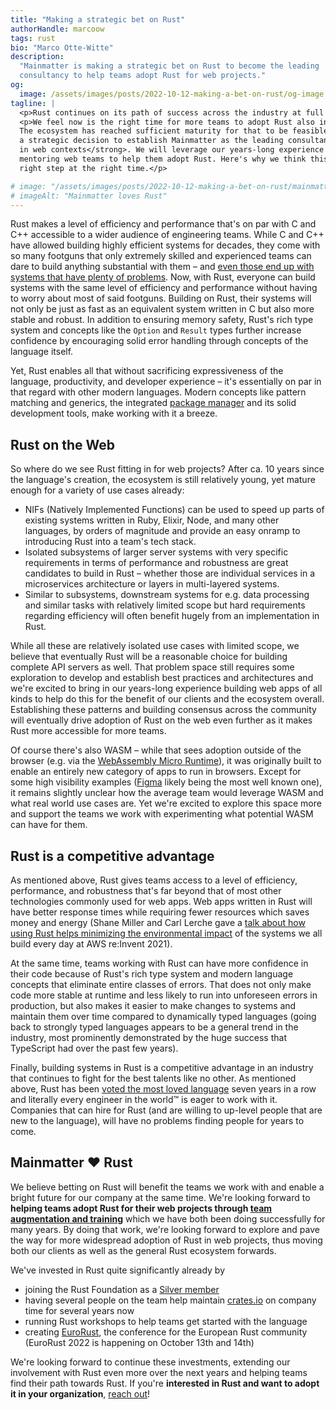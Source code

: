 ```yaml
---
title: "Making a strategic bet on Rust"
authorHandle: marcoow
tags: rust
bio: "Marco Otte-Witte"
description:
  "Mainmatter is making a strategic bet on Rust to become the leading
  consultancy to help teams adopt Rust for web projects."
og:
  image: /assets/images/posts/2022-10-12-making-a-bet-on-rust/og-image.jpg
tagline: |
  <p>Rust continues on its path of success across the industry at full pace. It's been adopted by most big tech companies including Google, Microsoft, and AWS, <a href="https://survey.stackoverflow.co/2022/#section-most-loved-dreaded-and-wanted-programming-scripting-and-markup-languages">voted the most loved language</a> seven years in a row, and just recently <a href="https://git.kernel.org/pub/scm/linux/kernel/git/torvalds/linux.git/commit/?id=8aebac82933ff1a7c8eede18cab11e1115e2062b">was added to the Linux Kernel</a>.</p>
  <p>We feel now is the right time for more teams to adopt Rust also in web projects.
  The ecosystem has reached sufficient maturity for that to be feasible and <strong>we're making
  a strategic decision to establish Mainmatter as the leading consultancy for Rust
  in web contexts</strong>. We will leverage our years-long experience augmenting and
  mentoring web teams to help them adopt Rust. Here's why we think this is the
  right step at the right time.</p>

# image: "/assets/images/posts/2022-10-12-making-a-bet-on-rust/mainmatter-loves-rust.svg"
# imageAlt: "Mainmatter loves Rust"
---
```


Rust makes a level of efficiency and performance that's on par with C and C++
accessible to a wider audience of engineering teams. While C and C++ have
allowed building highly efficient systems for decades, they come with so many
footguns that only extremely skilled and experienced teams can dare to build
anything substantial with them – and
[even those end up with systems that have plenty of problems](https://www.memorysafety.org/about/).
Now, with Rust, everyone can build systems with the same level of efficiency and
performance without having to worry about most of said footguns. Building on
Rust, their systems will not only be just as fast as an equivalent system
written in C but also more stable and robust. In addition to ensuring memory
safety, Rust's rich type system and concepts like the `Option` and `Result`
types further increase confidence by encouraging solid error handling through
concepts of the language itself.

Yet, Rust enables all that without sacrificing expressiveness of the language,
productivity, and developer experience – it's essentially on par in that regard
with other modern languages. Modern concepts like pattern matching and generics,
the integrated [package manager](https://doc.rust-lang.org/cargo/) and its solid
development tools, make working with it a breeze.

## Rust on the Web

So where do we see Rust fitting in for web projects? After ca. 10 years since
the language's creation, the ecosystem is still relatively young, yet mature
enough for a variety of use cases already:

- NIFs (Natively Implemented Functions) can be used to speed up parts of
  existing systems written in Ruby, Elixir, Node, and many other languages, by
  orders of magnitude and provide an easy onramp to introducing Rust into a
  team's tech stack.
- Isolated subsystems of larger server systems with very specific requirements
  in terms of performance and robustness are great candidates to build in Rust –
  whether those are individual services in a microservices architecture or
  layers in multi-layered systems.
- Similar to subsystems, downstream systems for e.g. data processing and similar
  tasks with relatively limited scope but hard requirements regarding efficiency
  will often benefit hugely from an implementation in Rust.

While all these are relatively isolated use cases with limited scope, we believe
that eventually Rust will be a reasonable choice for building complete API
servers as well. That problem space still requires some exploration to develop
and establish best practices and architectures and we're excited to bring in our
years-long experience building web apps of all kinds to help do this for the
benefit of our clients and the ecosystem overall. Establishing these patterns
and building consensus across the community will eventually drive adoption of
Rust on the web even further as it makes Rust more accessible for more teams.

Of course there's also WASM – while that sees adoption outside of the browser
(e.g. via the
[WebAssembly Micro Runtime](https://github.com/bytecodealliance/wasm-micro-runtime)),
it was originally built to enable an entirely new category of apps to run in
browsers. Except for some high visibility examples
([Figma](https://www.figma.com/) likely being the most well known one), it
remains slightly unclear how the average team would leverage WASM and what real
world use cases are. Yet we're excited to explore this space more and support
the teams we work with experimenting what potential WASM can have for them.

## Rust is a competitive advantage

As mentioned above, Rust gives teams access to a level of efficiency,
performance, and robustness that's far beyond that of most other technologies
commonly used for web apps. Web apps written in Rust will have better response
times while requiring fewer resources which saves money and energy (Shane Miller
and Carl Lerche gave a
[talk about how using Rust helps minimizing the environmental impact](https://www.youtube.com/watch?v=yQZaBtUjQ1w)
of the systems we all build every day at AWS re:Invent 2021).

At the same time, teams working with Rust can have more confidence in their code
because of Rust's rich type system and modern language concepts that eliminate
entire classes of errors. That does not only make code more stable at runtime
and less likely to run into unforeseen errors in production, but also makes it
easier to make changes to systems and maintain them over time compared to
dynamically typed languages (going back to strongly typed languages appears to
be a general trend in the industry, most prominently demonstrated by the huge
success that TypeScript had over the past few years).

Finally, building systems in Rust is a competitive advantage in an industry that
continues to fight for the best talents like no other. As mentioned above, Rust
has been
[voted the most loved language](https://survey.stackoverflow.co/2022/#section-most-loved-dreaded-and-wanted-programming-scripting-and-markup-languages)
seven years in a row and literally every engineer in the world™ is eager to work
with it. Companies that can hire for Rust (and are willing to up-level people
that are new to the language), will have no problems finding people for years to
come.

## Mainmatter ❤️ Rust

We believe betting on Rust will benefit the teams we work with and enable a
bright future for our company at the same time. We're looking forward to
<strong>helping teams adopt Rust for their web projects through
[team augmentation and training](/services/team-augmentation-and-training/)</strong>
which we have both been doing successfully for many years. By doing that work,
we're looking forward to explore and pave the way for more widespread adoption
of Rust in web projects, thus moving both our clients as well as the general
Rust ecosystem forwards.

We've invested in Rust quite significantly already by

- joining the Rust Foundation as a
  [Silver member](https://foundation.rust-lang.org/members/)
- having several people on the team help maintain [crates.io](https://crates.io)
  on company time for several years now
- running Rust workshops to help teams get started with the language
- creating [EuroRust](https://eurorust.eu), the conference for the European Rust
  community (EuroRust 2022 is happening on October 13th and 14th)

We're looking forward to continue these investments, extending our involvement
with Rust even more over the next years and helping teams find their path
towards Rust. If you're **interested in Rust and want to adopt it in your
organization**, [reach out](/contact/)!
